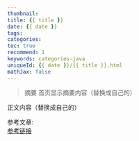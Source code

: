 ```yaml
---
thumbnail:
title: {{ title }}
date: {{ date }}
tags:
categories: 
toc: true
recommend: 1
keywords: categories-java
uniqueId: {{ date }}/{{ title }}.html
mathJax: false
---
```

> 摘要
首页显示摘要内容（替换成自己的）
<!-- more -->
正文内容（替换成自己的）

参考文章:  
[参考链接]()
